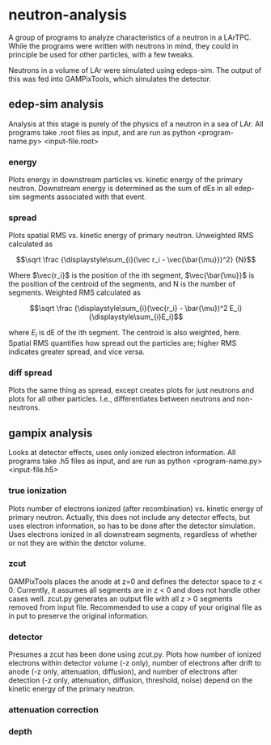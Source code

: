 # neutron-analysis
A group of programs to analyze characteristics of a neutron in a LArTPC. While the programs were written with neutrons in mind, they could in principle be used for other particles, with a few tweaks. 

Neutrons in a volume of LAr were simulated using edeps-sim. The output of this was fed into GAMPixTools, which simulates the detector. 


## edep-sim analysis
Analysis at this stage is purely of the physics of a neutron in a sea of LAr. All programs take .root files as input, and are run as python <program-name.py> <input-file.root>

### energy 
Plots energy in downstream particles vs. kinetic energy of the primary neutron. Downstream energy is determined as the sum of dEs in all edep-sim segments associated with that event. 

### spread
Plots spatial RMS vs. kinetic energy of primary neutron.  Unweighted RMS calculated as
```math
\sqrt \frac {\displaystyle\sum_{i}(\vec r_i - \vec{\bar{\mu}})^2} {N}
```
Where $\vec{r_i}$ is the position of the ith segment, $\vec{\bar{\mu}}$ is the position of the centroid of the segments, and N is the number of segments. Weighted RMS calculated as
```math
\sqrt \frac {\displaystyle\sum_{i}(\vec{r_i} - \bar{\mu})^2 E_i} {\displaystyle\sum_{i}E_i}
```
where $E_i$ is dE of the ith segment. The centroid is also weighted, here. 
Spatial RMS quantifies how spread out the particles are; higher RMS indicates greater spread, and vice versa. 

### diff spread
Plots the same thing as spread, except creates plots for just neutrons and plots for all other particles. I.e., differentiates between neutrons and non-neutrons. 


## gampix analysis
Looks at detector effects, uses only ionized electron information. All programs take .h5 files as input, and are run as python <program-name.py> <input-file.h5>

### true ionization
Plots number of electrons ionized (after recombination) vs. kinetic energy of primary neutron. Actually, this does not include any detector effects, but uses electron information, so has to be done after the detector simulation. Uses electrons ionized in all downstream segments, regardless of whether or not they are within the detctor volume. 

### zcut
GAMPixTools places the anode at z=0 and defines the detector space to z < 0. Currently, it assumes all segments are in z < 0 and does not handle other cases well. zcut.py generates an output file with all z > 0 segments removed from input file. Recommended to use a copy of your original file as in put to preserve the original information. 

### detector 
Presumes a zcut has been done using zcut.py. Plots how number of ionized electrons within detector volume (-z only), number of electrons after drift to anode (-z only, attenuation, diffusion), and number of electrons after detection (-z only, attenuation, diffusion, threshold, noise) depend on the kinetic energy of the primary neutron. 

### attenuation correction


### depth


